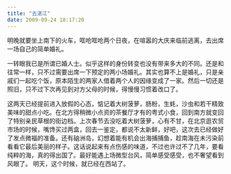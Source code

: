 ```yaml
---
title: "去湛江"
date: 2009-09-24 18:17:20
---
```


明晚就要坐上南下的火车，哐呛哐呛两个日夜，在喧嚣的大庆来临前逃离，去出席一场自己的简单婚礼。 

一转眼我已是所谓已婚人士。似乎这样的身份转变也没有带来多大的不同。还是和往常一样，只不过需要出席一下预定的两小场婚礼。其实也算不上是婚礼，只是亲戚们一起吃个饭，原本陌生的两家人借着两个人的因缘变成了一家。然后一切还是照旧，只不过下次再见到对方父母的时候，得慢慢习惯着改口了。 

这两天已经提前进入放假的心态，惦记着大树菠萝，肠粉，生蚝，沙虫和若干精致美味的甜点小吃。在北方得稍微小点资的茶餐厅才有的粤式小食，回到南方就变回了特别亲民草根的街边档。上次春节去没吃着大树菠萝，心有不甘，在北京逛农贸市场的时候，嘴馋买过两盒，回去一鉴定，都说不太新鲜，好吧，这次去已经做好了发点微福的准备。还有硇洲岛，幻想着能有机会出海捕捕鱼，趁南海在未污染前看看它最后美丽的样子。这话说起来有点伤感的味道，不过也许过不了几年，要看纯粹的海，真的得出国了。最好能遇上场微型台风，简单感受感受，也不奢望看到风眼了。 明天，这个时候，就已经在西站了。